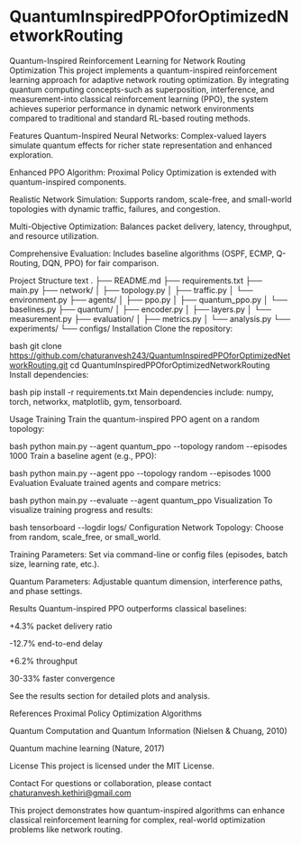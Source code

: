 # QuantumInspiredPPOforOptimizedNetworkRouting
Quantum-Inspired Reinforcement Learning for Network Routing Optimization
This project implements a quantum-inspired reinforcement learning approach for adaptive network routing optimization. By integrating quantum computing concepts-such as superposition, interference, and measurement-into classical reinforcement learning (PPO), the system achieves superior performance in dynamic network environments compared to traditional and standard RL-based routing methods.

Features
Quantum-Inspired Neural Networks: Complex-valued layers simulate quantum effects for richer state representation and enhanced exploration.

Enhanced PPO Algorithm: Proximal Policy Optimization is extended with quantum-inspired components.

Realistic Network Simulation: Supports random, scale-free, and small-world topologies with dynamic traffic, failures, and congestion.

Multi-Objective Optimization: Balances packet delivery, latency, throughput, and resource utilization.

Comprehensive Evaluation: Includes baseline algorithms (OSPF, ECMP, Q-Routing, DQN, PPO) for fair comparison.

Project Structure
text
.
├── README.md
├── requirements.txt
├── main.py
├── network/
│   ├── topology.py
│   ├── traffic.py
│   └── environment.py
├── agents/
│   ├── ppo.py
│   ├── quantum_ppo.py
│   └── baselines.py
├── quantum/
│   ├── encoder.py
│   ├── layers.py
│   └── measurement.py
├── evaluation/
│   ├── metrics.py
│   └── analysis.py
└── experiments/
    └── configs/
Installation
Clone the repository:

bash
git clone https://github.com/chaturanvesh243/QuantumInspiredPPOforOptimizedNetworkRouting.git
cd QuantumInspiredPPOforOptimizedNetworkRouting
Install dependencies:

bash
pip install -r requirements.txt
Main dependencies include: numpy, torch, networkx, matplotlib, gym, tensorboard.

Usage
Training
Train the quantum-inspired PPO agent on a random topology:

bash
python main.py --agent quantum_ppo --topology random --episodes 1000
Train a baseline agent (e.g., PPO):

bash
python main.py --agent ppo --topology random --episodes 1000
Evaluation
Evaluate trained agents and compare metrics:

bash
python main.py --evaluate --agent quantum_ppo
Visualization
To visualize training progress and results:

bash
tensorboard --logdir logs/
Configuration
Network Topology: Choose from random, scale_free, or small_world.

Training Parameters: Set via command-line or config files (episodes, batch size, learning rate, etc.).

Quantum Parameters: Adjustable quantum dimension, interference paths, and phase settings.

Results
Quantum-inspired PPO outperforms classical baselines:

+4.3% packet delivery ratio

-12.7% end-to-end delay

+6.2% throughput

30-33% faster convergence

See the results section for detailed plots and analysis.

References
Proximal Policy Optimization Algorithms

Quantum Computation and Quantum Information (Nielsen & Chuang, 2010)

Quantum machine learning (Nature, 2017)

License
This project is licensed under the MIT License.

Contact
For questions or collaboration, please contact chaturanvesh.kethiri@gmail.com

This project demonstrates how quantum-inspired algorithms can enhance classical reinforcement learning for complex, real-world optimization problems like network routing.
